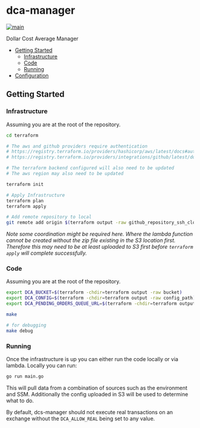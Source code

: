 # dca-manager

[![main](https://github.com/kiran94/dca-manager/actions/workflows/main.yml/badge.svg)](https://github.com/kiran94/dca-manager/actions/workflows/main.yml)

Dollar Cost Average Manager

<!-- toc GFM -->

* [Getting Started](#getting-started)
    * [Infrastructure](#infrastructure)
    * [Code](#code)
    * [Running](#running)
* [Configuration](#configuration)

<!-- /toc -->

## Getting Started

### Infrastructure

Assuming you are at the root of the repository.

```sh
cd terraform

# The aws and github providers require authentication
# https://registry.terraform.io/providers/hashicorp/aws/latest/docs#authentication
# https://registry.terraform.io/providers/integrations/github/latest/docs#authentication

# The terraform backend configured will also need to be updated
# The aws region may also need to be updated

terraform init

# Apply Infrastructure
terraform plan
terraform apply

# Add remote repository to local
git remote add origin $(terraform output -raw github_repository_ssh_clone_url)
```

*Note some coordination might be required here. Where the lambda function cannot be created without the zip file existing in the S3 location first. Therefore this may need to be at least uploaded to S3 first before `terraform apply` will complete successfully.*

### Code

Assuming you are at the root of the repository.

```sh
export DCA_BUCKET=$(terraform -chdir=terraform output -raw bucket)
export DCA_CONFIG=$(terraform -chdir=terraform output -raw config_path)
export DCA_PENDING_ORDERS_QUEUE_URL=$(terraform -chdir=terraform output -raw pending_orders_queue_url)

make

# for debugging
make debug
```

### Running

Once the infrastructure is up you can either run the code locally or via lambda. Locally you can run:

```sh
go run main.go
```

This will pull data from a combination of sources such as the environment and SSM. Additionally the config uploaded in S3 will be used to determine what to do.

By default, dcs-manager should not execute real transactions on an exchange without the `DCA_ALLOW_REAL` being set to any value.
